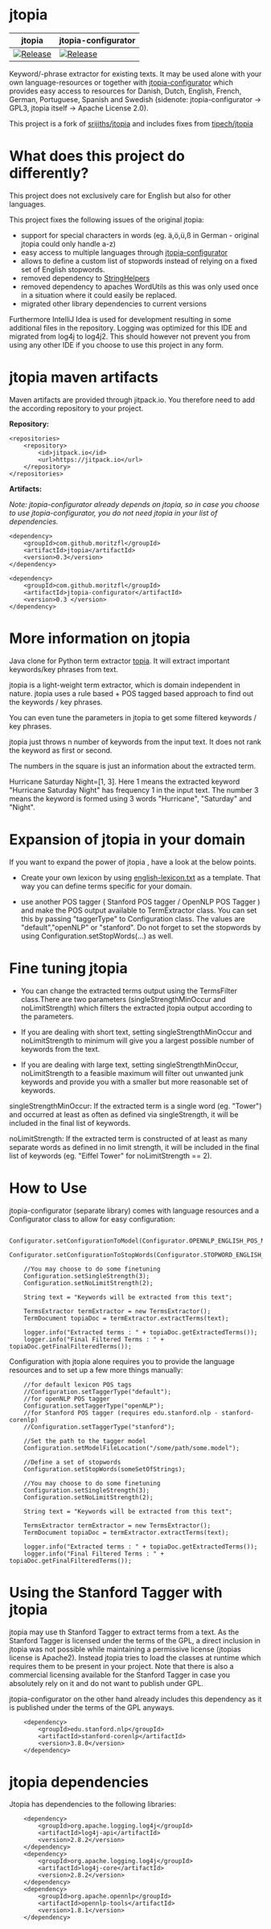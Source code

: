 jtopia
======
| jtopia  | jtopia-configurator  |
|---------|----------------------|
| [![Release](https://jitpack.io/v/moritzfl/jtopia.svg)](https://jitpack.io/#moritzfl/jtopia)  |  [![Release](https://jitpack.io/v/moritzfl/jtopia-configurator.svg)](https://jitpack.io/#moritzfl/jtopia-configurator) |

Keyword/-phrase extractor for existing texts. It may be used alone with your own language-resources or together with [jtopia-configurator](https://github.com/moritzfl/jtopia-configurator) which provides easy access to resources for Danish, Dutch, English, French, German, Portuguese, Spanish and Swedish (sidenote: jtopia-configurator → GPL3, jtopia itself → Apache License 2.0).

This project is a fork of [srijiths/jtopia](https://github.com/srijiths/jtopia) and includes fixes from [tipech/jtopia](https://github.com/tipech/jtopia)

What does this project do differently?
======================================
This project does not exclusively care for English but also for other languages.

This project fixes the following issues of the original jtopia:
- support for special characters in words
(eg. ä,ö,ü,ß in German - original jtopia could only handle a-z)
- easy access to multiple languages through [jtopia-configurator](https://github.com/moritzfl/jtopia-configurator)
- allows to define a custom list of stopwords instead of relying on a fixed set of English stopwords.
- removed dependency to [StringHelpers](https://github.com/srijiths/StringHelpers)
- removed dependency to apaches WordUtils as this was only used once in a situation where it could easily be replaced.
- migrated other library dependencies to current versions

Furthermore IntelliJ Idea is used for development resulting in some additional files in the repository. Logging was optimized for this IDE and migrated from log4j to log4j2. This should however not prevent you from using any other IDE if you choose to use this project in any form.

jtopia maven artifacts
======================
Maven artifacts are provided through jitpack.io. You therefore need to add the according repository to your project.

**Repository:**

	<repositories>
		<repository>
		    <id>jitpack.io</id>
		    <url>https://jitpack.io</url>
		</repository>
	</repositories>
    
**Artifacts:**

*Note: jtopia-configurator already depends on jtopia, so in case you choose to use jtopia-configurator, you do not  need jtopia in your list of dependencies.*
    
    <dependency>
	    <groupId>com.github.moritzfl</groupId>
	    <artifactId>jtopia</artifactId>
	    <version>0.3</version>
	</dependency>

	<dependency>
	    <groupId>com.github.moritzfl</groupId>
	    <artifactId>jtopia-configurator</artifactId>
	    <version>0.3 </version>
	</dependency>


More information on jtopia
==========================
Java clone for Python term extractor [topia](https://github.com/turian/topia.termextract). It will extract important keywords/key phrases from text.

jtopia is a light-weight term extractor, which is domain independent in nature.
jtopia uses a rule based + POS tagged based approach to find out the keywords / key phrases.

You can even tune the parameters in jtopia to get some filtered keywords / key phrases.

jtopia just throws n number of keywords from the input text. It does not rank the keyword as first or second.

The numbers in the square is just an information about the extracted term. 

Hurricane Saturday Night=[1, 3]. Here 1 means the extracted keyword "Hurricane Saturday Night" has frequency 1 in the input text. 
The number 3 means the keyword is formed using 3 words "Hurricane", "Saturday" and "Night".


Expansion of jtopia in your domain
==================================

If you want to expand the power of jtopia , have a look at the below points.

* Create your own lexicon by using [english-lexicon.txt](https://github.com/moritzfl/jtopia-configurator/blob/master/src/main/resources/de/moritzf/jtopia/configurator/default-english-lexicon.txt) as a template. That way you can define terms specific for your domain. 

* use another POS tagger ( Stanford POS tagger / OpenNLP POS Tagger ) and make the POS output available to TermExtractor class.
	You can set this by passing "taggerType" to Configuration class. The values are "default","openNLP" or "stanford".
	Do not forget to set the stopwords by using Configuration.setStopWords(...) as well.

Fine tuning jtopia
==================

* You can change the extracted terms output using the TermsFilter class.There are two parameters (singleStrengthMinOccur and noLimitStrength) which filters the extracted jtopia output according to the parameters. 

* If you are dealing with short text, setting singleStrengthMinOccur and noLimitStrength to minimum will give you a largest possible number of keywords from the text.

* If you are dealing with  large text, setting singleStrengthMinOccur, noLimitStrength to a feasible maximum will filter out unwanted junk keywords and provide you with a smaller but more reasonable set of keywords.

singleStrengthMinOccur:
If the extracted term is a single word (eg. "Tower") and occurred at least as often as defined via singleStrength, it will be included in the final list of keywords.

noLimitStrength:
If the extracted term is constructed of at least as many separate words as defined in no limit strength, it will be included in the final list of keywords (eg. "Eiffel Tower" for noLimitStrength == 2).


How to Use
==========

jtopia-configurator (separate library) comes with language resources and a Configurator class to allow for easy configuration:

        Configurator.setConfigurationToModel(Configurator.OPENNLP_ENGLISH_POS_MAXENT);
        Configurator.setConfigurationToStopWords(Configurator.STOPWORD_ENGLISH_LONG);

        //You may choose to do some finetuning
        Configuration.setSingleStrength(3);
        Configuration.setNoLimitStrength(2);

        String text = "Keywords will be extracted from this text";

        TermsExtractor termExtractor = new TermsExtractor();
        TermDocument topiaDoc = termExtractor.extractTerms(text);

        logger.info("Extracted terms : " + topiaDoc.getExtractedTerms());
        logger.info("Final Filtered Terms : " + topiaDoc.getFinalFilteredTerms());


Configuration with jtopia alone requires you to provide the language resources and to set up a few more things manually:

        //for default lexicon POS tags
        //Configuration.setTaggerType("default");
        //for openNLP POS tagger
        Configuration.setTaggerType("openNLP");
        //for Stanford POS tagger (requires edu.stanford.nlp - stanford-corenlp)
        //Configuration.setTaggerType("stanford");
        
        //Set the path to the tagger model
        Configuration.setModelFileLocation("/some/path/some.model");
        
        //Define a set of stopwords
        Configuration.setStopWords(someSetOfStrings);

		//You may choose to do some finetuning
        Configuration.setSingleStrength(3);
        Configuration.setNoLimitStrength(2);

        String text = "Keywords will be extracted from this text";
        
        TermsExtractor termExtractor = new TermsExtractor();
        TermDocument topiaDoc = termExtractor.extractTerms(text);

        logger.info("Extracted terms : " + topiaDoc.getExtractedTerms());
        logger.info("Final Filtered Terms : " + topiaDoc.getFinalFilteredTerms());


Using the Stanford Tagger with jtopia
=====================================

jtopia may use th Stanford Tagger to extract terms from a text. As the Stanford Tagger is licensed under the terms of the GPL, a direct inclusion in jtopia was not possible while maintaining a permissive license (jtopias license is Apache2). Instead jtopia tries to load the classes at runtime which requires them to be present in your project. Note that there is also a commercial licensing available for the Stanford Tagger in case you absolutely rely on it and do not want to publish under GPL.

jtopia-configurator on the other hand already includes this dependency as it is published under the terms of the GPL anyways.

		<dependency>
			<groupId>edu.stanford.nlp</groupId>
			<artifactId>stanford-corenlp</artifactId>
			<version>3.8.0</version>
		</dependency>

jtopia dependencies
===================
Jtopia has dependencies to the following libraries:


		<dependency>
			<groupId>org.apache.logging.log4j</groupId>
			<artifactId>log4j-api</artifactId>
			<version>2.8.2</version>
		</dependency>
		<dependency>
			<groupId>org.apache.logging.log4j</groupId>
			<artifactId>log4j-core</artifactId>
			<version>2.8.2</version>
		</dependency>
		<dependency>
			<groupId>org.apache.opennlp</groupId>
			<artifactId>opennlp-tools</artifactId>
			<version>1.8.1</version>
		</dependency>

